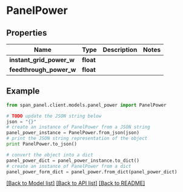 # PanelPower


## Properties
Name | Type | Description | Notes
------------ | ------------- | ------------- | -------------
**instant_grid_power_w** | **float** |  | 
**feedthrough_power_w** | **float** |  | 

## Example

```python
from span_panel.client.models.panel_power import PanelPower

# TODO update the JSON string below
json = "{}"
# create an instance of PanelPower from a JSON string
panel_power_instance = PanelPower.from_json(json)
# print the JSON string representation of the object
print PanelPower.to_json()

# convert the object into a dict
panel_power_dict = panel_power_instance.to_dict()
# create an instance of PanelPower from a dict
panel_power_form_dict = panel_power.from_dict(panel_power_dict)
```
[[Back to Model list]](../README.md#documentation-for-models) [[Back to API list]](../README.md#documentation-for-api-endpoints) [[Back to README]](../README.md)


